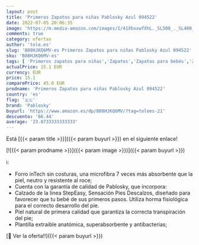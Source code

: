 ```yaml
---
layout: post
title: 'Primeros Zapatos para niñas Pablosky Azul 094522'
date: 2022-07-05 20:06:35
image: 'https://m.media-amazon.com/images/I/41XbxxwfXhL._SL500_._SL400_.jpg'
comments: true
category: ofertas
author: 'tole.es'
slug: 'B08HJKQ6MV-es Primeros Zapatos para niñas Pablosky Azul 094522'
sku: 'B08HJKQ6MV-es'
tags: [ 'Primeros zapatos para niñas','Zapatos','Zapatos para bebés','Zapatos para niñas','Zapatos y complementos','pablosky','zapatos','🇪🇸', ]
actualPrice: 15.1 EUR
currency: EUR
price: 15.1
comparePrice: 45.0 EUR
prodname: 'Primeros Zapatos para niñas Pablosky Azul 094522'
country: 'es'
flag: '🇪🇸'
brand: 'Pablosky'
buyurl: 'https://www.amazon.es/dp/B08HJKQ6MV/?tag=tolees-21'
descuento: '66.44'
average: '23.8733333333333'
---
```


Está [{{< param title >}}]({{< param buyurl >}}) en el siguiente enlace!

[![{{< param prodname >}}]({{< param image >}})]({{< param buyurl >}})

ℹ️:

- Forro inTech sin costuras, una microfibra 7 veces más absorbente que la piel, neutro y resistente al roce;
- Cuenta con la garantía de calidad de Pablosky, que incorpora:
- Calzado de la linea StepEasy, Sensación Pies Descalzos, diseñado para favorecer que tu bebé de sus primeros pasos. Utiliza horma fisiológica para el correcto desarrollo del pie.
- Piel natural de primera calidad que garantiza la correcta transpiración del pie;
- Plantilla extraible anatómica, superabsorbente y antibacterias;

[🛒 Ver la oferta!!]({{< param buyurl >}})
